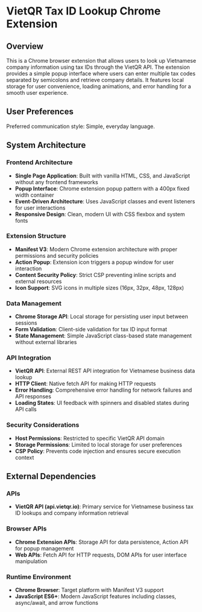 # VietQR Tax ID Lookup Chrome Extension

## Overview

This is a Chrome browser extension that allows users to look up Vietnamese company information using tax IDs through the VietQR API. The extension provides a simple popup interface where users can enter multiple tax codes separated by semicolons and retrieve company details. It features local storage for user convenience, loading animations, and error handling for a smooth user experience.

## User Preferences

Preferred communication style: Simple, everyday language.

## System Architecture

### Frontend Architecture
- **Single Page Application**: Built with vanilla HTML, CSS, and JavaScript without any frontend frameworks
- **Popup Interface**: Chrome extension popup pattern with a 400px fixed width container
- **Event-Driven Architecture**: Uses JavaScript classes and event listeners for user interactions
- **Responsive Design**: Clean, modern UI with CSS flexbox and system fonts

### Extension Structure
- **Manifest V3**: Modern Chrome extension architecture with proper permissions and security policies
- **Action Popup**: Extension icon triggers a popup window for user interaction
- **Content Security Policy**: Strict CSP preventing inline scripts and external resources
- **Icon Support**: SVG icons in multiple sizes (16px, 32px, 48px, 128px)

### Data Management
- **Chrome Storage API**: Local storage for persisting user input between sessions
- **Form Validation**: Client-side validation for tax ID input format
- **State Management**: Simple JavaScript class-based state management without external libraries

### API Integration
- **VietQR API**: External REST API integration for Vietnamese business data lookup
- **HTTP Client**: Native fetch API for making HTTP requests
- **Error Handling**: Comprehensive error handling for network failures and API responses
- **Loading States**: UI feedback with spinners and disabled states during API calls

### Security Considerations
- **Host Permissions**: Restricted to specific VietQR API domain
- **Storage Permissions**: Limited to local storage for user preferences
- **CSP Policy**: Prevents code injection and ensures secure execution context

## External Dependencies

### APIs
- **VietQR API (api.vietqr.io)**: Primary service for Vietnamese business tax ID lookups and company information retrieval

### Browser APIs
- **Chrome Extension APIs**: Storage API for data persistence, Action API for popup management
- **Web APIs**: Fetch API for HTTP requests, DOM APIs for user interface manipulation

### Runtime Environment
- **Chrome Browser**: Target platform with Manifest V3 support
- **JavaScript ES6+**: Modern JavaScript features including classes, async/await, and arrow functions